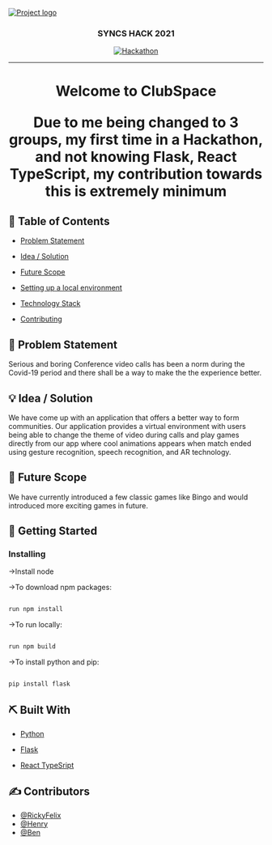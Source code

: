 <p align="center">

<a href="" rel="noopener">

<img src="https://i.imgur.com/AZ2iWek.png" alt="Project logo"></a>

</p>

<h3 align="center">SYNCS HACK 2021</h3>

  
  

<div align="center">

  
  

[![Hackathon](https://img.shields.io/badge/hackathon-name-orange.svg)](https://syncs-hack-2021.devpost.com/?ref_feature=challenge&ref_medium=your-open-hackathons&ref_content=Submissions+open)

  

</div>

  
  

---

  
  

<h1 align="center"> Welcome to ClubSpace
  <p>
    Due to me being changed to 3 groups, my first time in a Hackathon, and not knowing Flask, React TypeScript, my contribution towards this is extremely minimum
  </p>

</h1>

  
  

## 📝 Table of Contents

  
  

- [Problem Statement](#problem_statement)

- [Idea / Solution](#idea)

- [Future Scope](#future_scope)

- [Setting up a local environment](#getting_started)

- [Technology Stack](#tech_stack)

- [Contributing](#contributors)
  
  

## 🧐 Problem Statement <a name = "problem_statement"></a>

  

Serious and boring Conference video calls has been a norm during the Covid-19 period and there shall be a way to make the the experience better.

  
  

## 💡 Idea / Solution <a name = "idea"></a>

  



  

We have come up with an application that offers a better way to form communities. Our application provides a virtual environment with users being able to change the theme of video during calls and play games directly from our app where cool animations appears when match ended using gesture recognition, speech recognition, and AR technology.

  
  

## 🚀 Future Scope <a name = "future_scope"></a>

  
  

We have currently introduced a few classic games like Bingo and would introduced more exciting games in future.

  
  

## 🏁 Getting Started <a name = "getting_started"></a>

  

### Installing

 
  

->Install node

  

->To download npm packages:

```bash

run npm install

```

  

->To run locally:

```bash

run npm build

```

  

->To install python and pip:

```bash

pip install flask

```

  


  

## ⛏️ Built With <a name = "tech_stack"></a>

  
  

- [Python](https://www.python.org/) 

- [Flask](https://flask.palletsprojects.com/en/2.0.x/) 

- [React TypeSript](https://www.typescriptlang.org/docs/handbook/react.html) 

  
  

## ✍️ Contributors <a name = "contributors"></a>

  

- [@RickyFelix](https://github.com/rickyfelix19)
- [@Henry](https://github.com/mangohenry)
- [@Ben](https://github.com/PseudoRAM/)
